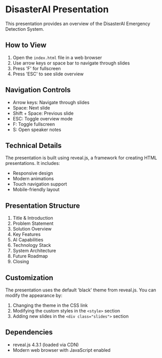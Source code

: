 # DisasterAI Presentation

This presentation provides an overview of the DisasterAI Emergency Detection System.

## How to View

1. Open the `index.html` file in a web browser
2. Use arrow keys or space bar to navigate through slides
3. Press 'F' for fullscreen
4. Press 'ESC' to see slide overview

## Navigation Controls

- Arrow keys: Navigate through slides
- Space: Next slide
- Shift + Space: Previous slide
- ESC: Toggle overview mode
- F: Toggle fullscreen
- S: Open speaker notes

## Technical Details

The presentation is built using reveal.js, a framework for creating HTML presentations. It includes:

- Responsive design
- Modern animations
- Touch navigation support
- Mobile-friendly layout

## Presentation Structure

1. Title & Introduction
2. Problem Statement
3. Solution Overview
4. Key Features
5. AI Capabilities
6. Technology Stack
7. System Architecture
8. Future Roadmap
9. Closing

## Customization

The presentation uses the default 'black' theme from reveal.js. You can modify the appearance by:

1. Changing the theme in the CSS link
2. Modifying the custom styles in the `<style>` section
3. Adding new slides in the `<div class="slides">` section

## Dependencies

- reveal.js 4.3.1 (loaded via CDN)
- Modern web browser with JavaScript enabled
